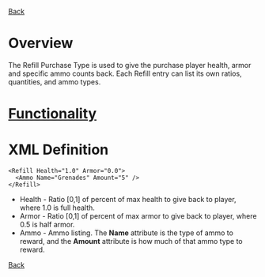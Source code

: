 [Back](TechDoc_Architecture_Game_PurchaseTypes.md)

# Overview #

The Refill Purchase Type is used to give the purchase player health, armor and specific ammo counts back. Each Refill entry can list its own ratios, quantities, and ammo types.


# [Functionality](TechDoc_Architecture_Game_PurchaseTypes_Refill_Functionality.md) #


# XML Definition #
```
<Refill Health="1.0" Armor="0.0">
  <Ammo Name="Grenades" Amount="5" />
</Refill>
```

  * Health - Ratio [0,1] of percent of max health to give back to player, where 1.0 is full health.
  * Armor - Ratio [0,1] of percent of max armor to give back to player, where 0.5 is half armor.
  * Ammo - Ammo listing. The **Name** attribute is the type of ammo to reward, and the **Amount** attribute is how much of that ammo type to reward.


[Back](TechDoc_Architecture_Game_PurchaseTypes.md)